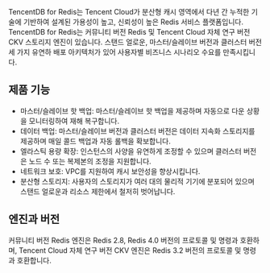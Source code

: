 TencentDB for Redis는 Tencent Cloud가 분산형 캐시 영역에서 다년 간 누적한 기술에 기반하여 설계된 가용성이 높고, 신뢰성이 높은 Redis 서비스 플랫폼입니다. TencentDB for Redis는 커뮤니티 버전 Redis 및 Tencent Cloud 자체 연구 버전 CKV 스토리지 엔진이 있습니다. 스탠드 얼로운, 마스터/슬레이브 버전과 클러스터 버전 세 가지 유연하 배포 아키텍처가 있어 사용자별 비즈니스 시나리오 수요를 만족시킵니다.

## 제품 기능
- 마스터/슬레이브 핫 백업: 마스터/슬레이브 핫 백업을 제공하며 자동으로 다운 상황을 모니터링하여 재해 복구합니다.
- 데이터 백업: 마스터/슬레이브 버전과 클러스터 버전은 데이터 지속화 스토리지를 제공하며 매일 콜드 백업과 자동 롤백을 확보합니다.
- 엘라스틱 용량 확장: 인스턴스의 사양을 유연하게 조정할 수 있으며 클러스터 버전은 노드 수 또는 복제본의 조정을 지원합니다.
- 네트워크 보호: VPC를 지원하여 캐시 보안성을 향상시킵니다.
- 분산형 스토리지: 사용자의 스토리지가 여러 대의 물리적 기기에 분포되어 있으며 스탠드 얼로운과 리소스 제한에서 철저히 벗어납니다.

## 엔진과 버전
커뮤니티 버전 Redis 엔진은 Redis 2.8, Redis 4.0 버전의 프로토콜 및 명령과 호환하며, Tencent Cloud 자체 연구 버전 CKV 엔진은 Redis 3.2 버전의 프로토콜 및 명령과 호환합니다.


